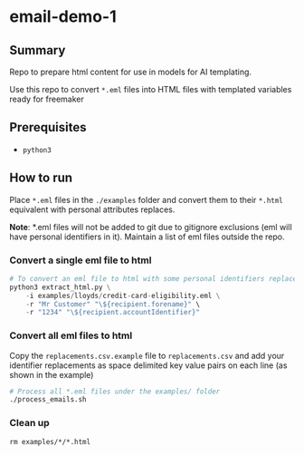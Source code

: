 # email-demo-1

## Summary

Repo to prepare html content for use in models for AI templating.

Use this repo to convert `*.eml` files into HTML files with templated variables ready for freemaker

## Prerequisites

* `python3`

## How to run

Place `*.eml` files in the `./examples` folder and convert them to their `*.html` equivalent with personal attributes replaces. 

**Note**: *.eml files will not be added to git due to gitignore exclusions (eml will have personal identifiers in it).  Maintain a list of eml files outside the repo.

### Convert a single eml file to html

```python
# To convert an eml file to html with some personal identifiers replaced by freemaker templated variables
python3 extract_html.py \
    -i examples/lloyds/credit-card-eligibility.eml \
    -r "Mr Customer" "\${recipient.forename}" \
    -r "1234" "\${recipient.accountIdentifier}"
```

### Convert all eml files to html

Copy the `replacements.csv.example` file to `replacements.csv` and add your identifier replacements as space delimited key value pairs on each line (as shown in the example)

```bash
# Process all *.eml files under the examples/ folder
./process_emails.sh
```

### Clean up

`rm examples/*/*.html`